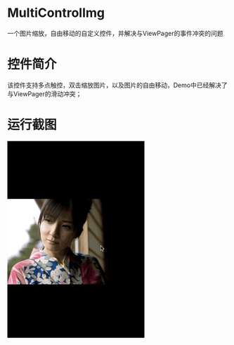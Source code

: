 # MultiControlImg
一个图片缩放，自由移动的自定义控件，并解决与ViewPager的事件冲突的问题

# 控件简介

该控件支持多点触控，双击缩放图片，以及图片的自由移动，Demo中已经解决了与ViewPager的滑动冲突；


# 运行截图

![image](https://github.com/z13538657403/MultiControlImg/blob/master/app/src/main/res/mipmap-hdpi/ZoomView.gif)
